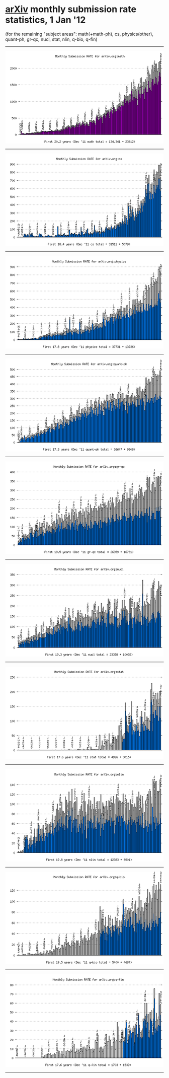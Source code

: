 [arXiv](/) monthly submission **rate** statistics, 1 Jan '12
============================================================

(for the remaining "subject areas": math(+math-ph), cs, physics(other),
quant-ph, gr-qc, nucl, stat, nlin, q-bio, q-fin)

------------------------------------------------------------------------

![](math_monthly.png)

------------------------------------------------------------------------

![](cs_monthly.png)

------------------------------------------------------------------------

![](physics_monthly.png)

------------------------------------------------------------------------

![](quant-ph_monthly.png)

------------------------------------------------------------------------

![](gr-qc_monthly.png)

------------------------------------------------------------------------

![](nucl_monthly.png)

------------------------------------------------------------------------

![](stat_monthly.png)

------------------------------------------------------------------------

![](nlin_monthly.png)

------------------------------------------------------------------------

![](q-bio_monthly.png)

------------------------------------------------------------------------

![](q-fin_monthly.png)

------------------------------------------------------------------------
